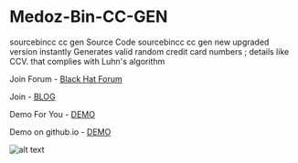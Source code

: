 # Medoz-Bin-CC-GEN
sourcebincc cc gen Source Code
sourcebincc cc gen new upgraded version instantly Generates valid random credit card numbers ; details like CCV. that complies with Luhn's algorithm

Join Forum - [Black Hat Forum](https://fssquad.com/)

Join  - [BLOG](https://fssquad.com/blog)

Demo For You - [DEMO](https://sourcebincc.fssquad.com/)

Demo on github.io - [DEMO](https://anon5ec.github.io/Source-Bin-CC-GEN/)


![alt text](https://i.ibb.co/8BxmJRS/Screenshot-1.jpg)
